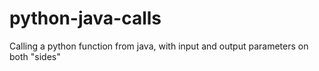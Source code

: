 # python-java-calls
Calling a python function from java, with input and output parameters on both "sides"
